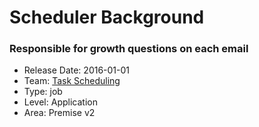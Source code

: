 # Scheduler Background
### Responsible for growth questions on each email
* Release Date: 2016-01-01
* Team: [Task Scheduling](./../teams/scheduling.md)
* Type: job
* Level: Application
* Area: Premise v2
